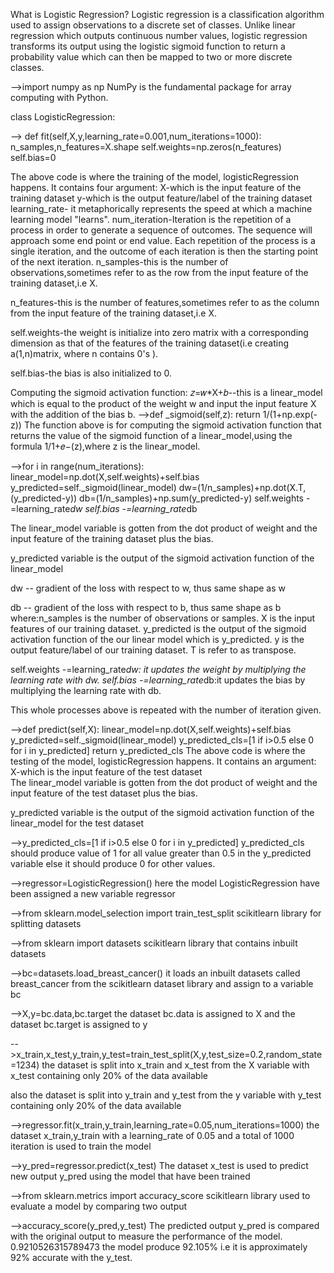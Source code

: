 What is Logistic Regression?
   Logistic regression is a classification algorithm used to assign observations to a discrete set of classes. Unlike linear regression which outputs continuous number values, logistic regression transforms its output using the logistic sigmoid function to return a probability value which can then be mapped to two or more discrete classes.

-->import numpy as np
NumPy is the fundamental package for array computing with Python.

class LogisticRegression:
    
--> def fit(self,X,y,learning_rate=0.001,num_iterations=1000):
        n_samples,n_features=X.shape
        self.weights=np.zeros(n_features)
        self.bias=0
        
The above code is where the training of the model, logisticRegression happens.
It contains four argument:
X-which is the input feature of the training dataset
y-which is the output feature/label of the training dataset
learning_rate- it metaphorically represents the speed at which a machine learning model "learns".
num_iteration-Iteration is the repetition of a process in order to generate a sequence of outcomes. The sequence will approach                 some end point or end value. Each repetition of the process is a single iteration, and the outcome of each 
              iteration is then the starting point of the next iteration.
n_samples-this is the number of observations,sometimes refer to as the row from the input feature of the training dataset,i.e X.

n_features-this is the number of features,sometimes refer to as the column from the input feature of the training dataset,i.e X.

self.weights-the weight is initialize into zero matrix with a corresponding dimension as that of the features of the training dataset(i.e creating a(1,n)matrix, where n contains 0's ).

self.bias-the bias is also initialized to 0.

Computing the sigmoid activation function:
𝑧=𝑤*X+𝑏--this is a linear_model which is equal to the product of the weight w and input the input feature X with the addition of the bias b.
-->def _sigmoid(self,z):
        return 1/(1+np.exp(-z))
The function above is for computing the sigmoid activation function that returns the value of the sigmoid function of a linear_model,using the formula 1/1+𝑒−(z),where z is the linear_model.


-->for i in range(num_iterations):
            linear_model=np.dot(X,self.weights)+self.bias
            y_predicted=self._sigmoid(linear_model)
            dw=(1/n_samples)+np.dot(X.T,(y_predicted-y))
            db=(1/n_samples)+np.sum(y_predicted-y)
            self.weights -=learning_rate*dw
            self.bias -=learning_rate*db
            
The linear_model variable is gotten from the dot product of weight and the input feature of the training dataset plus the bias.

y_predicted variable is the output of the sigmoid activation function of the linear_model

dw -- gradient of the loss with respect to w, thus same shape as w

db -- gradient of the loss with respect to b, thus same shape as b
where:n_samples is the number of observations or samples.
      X is the input features of our training dataset.
      y_predicted is the output of the sigmoid activation function of the our linear model which is y_predicted.
      y is the output feature/label of our training dataset.
      T is refer to as transpose.    

self.weights -=learning_rate*dw: it updates the weight by multiplying the learning rate with dw.
self.bias -=learning_rate*db:it updates the bias by multiplying the learning rate with db.

This whole processes above is repeated with the number of iteration given.


-->def predict(self,X):
        linear_model=np.dot(X,self.weights)+self.bias
        y_predicted=self._sigmoid(linear_model)
        y_predicted_cls=[1 if i>0.5 else 0 for i in y_predicted]
        return y_predicted_cls
The above code is where the testing of the model, logisticRegression happens.
It contains an argument:
X-which is the input feature of the test dataset        
The linear_model variable is gotten from the dot product of weight and the input feature of the test dataset plus the bias.

y_predicted variable is the output of the sigmoid activation function of the linear_model for the test dataset

-->y_predicted_cls=[1 if i>0.5 else 0 for i in y_predicted]
y_predicted_cls should produce value of 1 for all value greater than 0.5 in the y_predicted variable else it should produce 0 for other values.

-->regressor=LogisticRegression()
here the model LogisticRegression have been assigned a new variable regressor

-->from sklearn.model_selection import train_test_split
scikitlearn library for splitting datasets

-->from sklearn import datasets
scikitlearn library that contains inbuilt datasets

-->bc=datasets.load_breast_cancer()
it loads an inbuilt datasets called breast_cancer from the scikitlearn dataset library and assign to a variable bc

-->X,y=bc.data,bc.target
the dataset bc.data is assigned to X and the dataset bc.target is assigned to y

-->x_train,x_test,y_train,y_test=train_test_split(X,y,test_size=0.2,random_state=1234)
the dataset is split into x_train and x_test from the X variable with x_test containing only 20% of the data available

also the dataset is split into y_train and y_test from the y variable with y_test containing only 20% of the data available
 
-->regressor.fit(x_train,y_train,learning_rate=0.05,num_iterations=1000)
the dataset x_train,y_train with a learning_rate of 0.05 and a total of 1000 iteration is used to train the model

-->y_pred=regressor.predict(x_test)
The dataset x_test is used to predict new output y_pred using the model that have been trained

-->from sklearn.metrics import accuracy_score
scikitlearn library used to evaluate a model by comparing two output

-->accuracy_score(y_pred,y_test)
The predicted output y_pred is compared with the original output to measure the performance of the model.
0.9210526315789473
the model produce 92.105% i.e it is approximately 92% accurate with the y_test.





